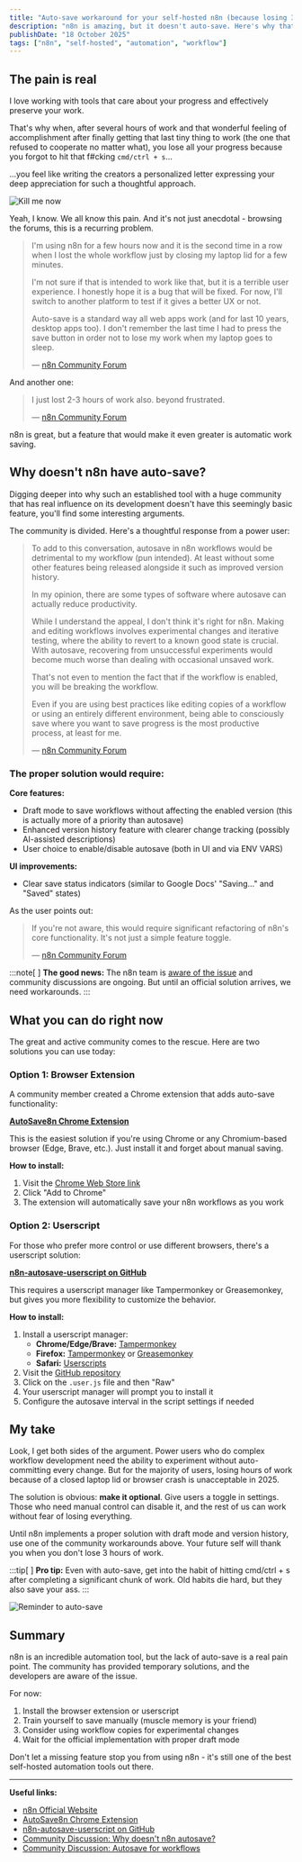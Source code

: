 ```yaml
---
title: "Auto-save workaround for your self-hosted n8n (because losing 3 hours of work sucks)"
description: "n8n is amazing, but it doesn't auto-save. Here's why that's a problem, what the community says, and what you can do about it right now while the devs work on a proper solution."
publishDate: "18 October 2025"
tags: ["n8n", "self-hosted", "automation", "workflow"]
---
```


## The pain is real

I love working with tools that care about your progress and effectively preserve your work.

That's why when, after several hours of work and that wonderful feeling of accomplishment after finally getting that last tiny thing to work (the one that refused to cooperate no matter what), you lose all your progress because you forgot to hit that f#cking `cmd/ctrl + s`...

...you feel like writing the creators a personalized letter expressing your deep appreciation for such a thoughtful approach.

![Kill me now](https://media0.giphy.com/media/v1.Y2lkPTc5MGI3NjExMXdsbGkzdjYycW0yaW8zM2YxbzdraHZjdnczaGsxM3h6YjI3cjVsOSZlcD12MV9pbnRlcm5hbF9naWZfYnlfaWQmY3Q9Zw/l0Hlx9qtQaWzV3XHi/giphy.gif)

Yeah, I know. We all know this pain. And it's not just anecdotal - browsing the forums, this is a recurring problem.

> I'm using n8n for a few hours now and it is the second time in a row when I lost the whole workflow just by closing my laptop lid for a few minutes.
>
> I'm not sure if that is intended to work like that, but it is a terrible user experience. I honestly hope it is a bug that will be fixed. For now, I'll switch to another platform to test if it gives a better UX or not.
>
> Auto-save is a standard way all web apps work (and for last 10 years, desktop apps too). I don't remember the last time I had to press the save button in order not to lose my work when my laptop goes to sleep.
>
> — [n8n Community Forum](https://community.n8n.io/t/why-doesnt-n8n-autosave-i-just-lost-2-hours-of-work/150207)

And another one:

> I just lost 2-3 hours of work also. beyond frustrated.
>
> — [n8n Community Forum](https://community.n8n.io/t/autosave-for-workflows/234/30)

n8n is great, but a feature that would make it even greater is automatic work saving.

## Why doesn't n8n have auto-save?

Digging deeper into why such an established tool with a huge community that has real influence on its development doesn't have this seemingly basic feature, you'll find some interesting arguments.

The community is divided. Here's a thoughtful response from a power user:

> To add to this conversation, autosave in n8n workflows would be detrimental to my workflow (pun intended). At least without some other features being released alongside it such as improved version history.
>
> In my opinion, there are some types of software where autosave can actually reduce productivity.
>
> While I understand the appeal, I don't think it's right for n8n. Making and editing workflows involves experimental changes and iterative testing, where the ability to revert to a known good state is crucial. With autosave, recovering from unsuccessful experiments would become much worse than dealing with occasional unsaved work.
>
> That's not even to mention the fact that if the workflow is enabled, you will be breaking the workflow.
>
> Even if you are using best practices like editing copies of a workflow or using an entirely different environment, being able to consciously save where you want to save progress is the most productive process, at least for me.
>
> — [n8n Community Forum](https://community.n8n.io/t/autosave-for-workflows/234/40)

### The proper solution would require:

**Core features:**
- Draft mode to save workflows without affecting the enabled version (this is actually more of a priority than autosave)
- Enhanced version history feature with clearer change tracking (possibly AI-assisted descriptions)
- User choice to enable/disable autosave (both in UI and via ENV VARS)

**UI improvements:**
- Clear save status indicators (similar to Google Docs' "Saving…" and "Saved" states)

As the user points out:

> If you're not aware, this would require significant refactoring of n8n's core functionality. It's not just a simple feature toggle.
>
> — [n8n Community Forum](https://community.n8n.io/t/autosave-for-workflows/234/29)

:::note[ ]
**The good news:** The n8n team is [aware of the issue](https://github.com/n8n-io/n8n/issues/3321) and community discussions are ongoing. But until an official solution arrives, we need workarounds.
:::

## What you can do right now

The great and active community comes to the rescue. Here are two solutions you can use today:

### Option 1: Browser Extension

A community member created a Chrome extension that adds auto-save functionality:

**[AutoSave8n Chrome Extension](https://chromewebstore.google.com/detail/autosave8n/nieoihecpgapeodjpieehabgddjihegf?hl=en)**

This is the easiest solution if you're using Chrome or any Chromium-based browser (Edge, Brave, etc.). Just install it and forget about manual saving.

**How to install:**
1. Visit the [Chrome Web Store link](https://chromewebstore.google.com/detail/autosave8n/nieoihecpgapeodjpieehabgddjihegf?hl=en)
2. Click "Add to Chrome"
3. The extension will automatically save your n8n workflows as you work

### Option 2: Userscript

For those who prefer more control or use different browsers, there's a userscript solution:

**[n8n-autosave-userscript on GitHub](https://github.com/cybertigro/n8n-autosave-userscript)**

This requires a userscript manager like Tampermonkey or Greasemonkey, but gives you more flexibility to customize the behavior.

**How to install:**
1. Install a userscript manager:
   - **Chrome/Edge/Brave:** [Tampermonkey](https://www.tampermonkey.net/)
   - **Firefox:** [Tampermonkey](https://www.tampermonkey.net/) or [Greasemonkey](https://www.greasespot.net/)
   - **Safari:** [Userscripts](https://apps.apple.com/app/userscripts/id1463298887)
2. Visit the [GitHub repository](https://github.com/cybertigro/n8n-autosave-userscript)
3. Click on the `.user.js` file and then "Raw"
4. Your userscript manager will prompt you to install it
5. Configure the autosave interval in the script settings if needed

## My take

Look, I get both sides of the argument. Power users who do complex workflow development need the ability to experiment without auto-committing every change. But for the majority of users, losing hours of work because of a closed laptop lid or browser crash is unacceptable in 2025.

The solution is obvious: **make it optional**. Give users a toggle in settings. Those who need manual control can disable it, and the rest of us can work without fear of losing everything.

Until n8n implements a proper solution with draft mode and version history, use one of the community workarounds above. Your future self will thank you when you don't lose 3 hours of work.

:::tip[ ]
**Pro tip:** Even with auto-save, get into the habit of hitting cmd/ctrl + s after completing a significant chunk of work. Old habits die hard, but they also save your ass.
:::

![Reminder to auto-save](https://media4.giphy.com/media/v1.Y2lkPTc5MGI3NjExaXczOG01bmR2b2h6dDlxOWZzcGswaWFza3pnbmxvY290OGV2cmZqaSZlcD12MV9pbnRlcm5hbF9naWZfYnlfaWQmY3Q9Zw/RmxEhuRQLGtVLdSWAt/giphy.gif)

## Summary

n8n is an incredible automation tool, but the lack of auto-save is a real pain point. The community has provided temporary solutions, and the developers are aware of the issue. 

For now:
1. Install the browser extension or userscript
2. Train yourself to save manually (muscle memory is your friend)
3. Consider using workflow copies for experimental changes
4. Wait for the official implementation with proper draft mode

Don't let a missing feature stop you from using n8n - it's still one of the best self-hosted automation tools out there.

---

**Useful links:**
- [n8n Official Website](https://n8n.io/)
- [AutoSave8n Chrome Extension](https://chromewebstore.google.com/detail/autosave8n/nieoihecpgapeodjpieehabgddjihegf?hl=en)
- [n8n-autosave-userscript on GitHub](https://github.com/cybertigro/n8n-autosave-userscript)
- [Community Discussion: Why doesn't n8n autosave?](https://community.n8n.io/t/why-doesnt-n8n-autosave-i-just-lost-2-hours-of-work/150207)
- [Community Discussion: Autosave for workflows](https://community.n8n.io/t/autosave-for-workflows/234/29)
